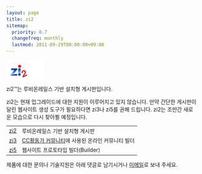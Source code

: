 ```yaml
---
layout: page
title: zi2
sitemap:
  priority: 0.7
  changefreq: monthly
  lastmod: 2011-09-29T00:00:00+09:00
---
```


![zi2](/img/sub/zi2.gif)

zi2&trade;는 루비온레일스 기반 설치형 게시판입니다.

zi2는 현재 업그레이드에 대한 지원이 이루어지고 있지 않습니다. 만약 간단한 게시판이 달린 웹사이트 생성 도구가 필요하다면 zi3나 zi5를 권해 드립니다. zi2는 조만간 새로운 모습으로 다시 찾아뵐 예정입니다.

<table>
	<tr>
		<td><a href="http://zi2.googlecode.com/">zi2</a></td>
		<td>루비온레일스 기반 설치형 게시판</td>
	</tr>
	<tr>	
		<td><a href="http://zi3.googlecode.com/">zi3</a></td>
		<td><a href="http://vc.cckorea.org/">CC활동가 커뮤니티</a>에 사용된 온라인 커뮤니티 빌더</td>
	</tr>
	<tr>
		<td><a href="http://zi5.googlecode.com/">zi5</a></td>
		<td> 웹사이트 프로토타입 빌더(Builder)</td>
	</tr>
</table>

제품에 대한 문의나 기술지원은 아래 댓글로 남기시거나 <a href="mailto:contact@usefulparadigm.com">이메일</a>로 보내 주세요.

